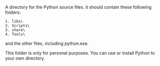 A directory for the Python source files. it should contain these following folders:
	
	1. libs\
	2. Scripts\
	3. share\
	4. Tools\

and the other files, including python.exe.

This folder is only for personal purposes. You can use or install Python to your own directory.
